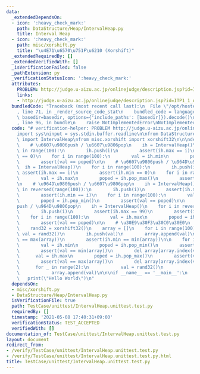 ```yaml
---
data:
  _extendedDependsOn:
  - icon: ':heavy_check_mark:'
    path: DataStructure/Heap/IntervalHeap.py
    title: Interval Heap
  - icon: ':heavy_check_mark:'
    path: misc/xorshift.py
    title: "\u4E71\u6570\u751F\u6210 (Xorshift)"
  _extendedRequiredBy: []
  _extendedVerifiedWith: []
  _isVerificationFailed: false
  _pathExtension: py
  _verificationStatusIcon: ':heavy_check_mark:'
  attributes:
    PROBLEM: http://judge.u-aizu.ac.jp/onlinejudge/description.jsp?id=ITP1_1_A
    links:
    - http://judge.u-aizu.ac.jp/onlinejudge/description.jsp?id=ITP1_1_A
  bundledCode: "Traceback (most recent call last):\n  File \"/opt/hostedtoolcache/Python/3.9.7/x64/lib/python3.9/site-packages/onlinejudge_verify/documentation/build.py\"\
    , line 71, in _render_source_code_stat\n    bundled_code = language.bundle(stat.path,\
    \ basedir=basedir, options={'include_paths': [basedir]}).decode()\n  File \"/opt/hostedtoolcache/Python/3.9.7/x64/lib/python3.9/site-packages/onlinejudge_verify/languages/python.py\"\
    , line 96, in bundle\n    raise NotImplementedError\nNotImplementedError\n"
  code: "# verification-helper: PROBLEM http://judge.u-aizu.ac.jp/onlinejudge/description.jsp?id=ITP1_1_A\n\
    import sys\ninput = sys.stdin.buffer.readline\n\nfrom DataStructure.Heap.IntervalHeap\
    \ import IntervalHeap\nfrom misc.xorshift import xorshift32\n\n\ndef main():\n\
    \    # \u6607\u9806push / \u6607\u9806pop\n    ih = IntervalHeap()\n    for i\
    \ in range(100):\n        ih.push(i)\n        assert(ih.max == i)\n        assert(ih.min\
    \ == 0)\n    for i in range(100):\n        val = ih.min\n        poped = ih.pop_min()\n\
    \        assert(val == poped)\n\n    # \u6607\u9806push / \u964D\u9806pop\n  \
    \  ih = IntervalHeap()\n    for i in range(100):\n        ih.push(i)\n       \
    \ assert(ih.max == i)\n        assert(ih.min == 0)\n    for i in range(100):\n\
    \        val = ih.max\n        poped = ih.pop_max()\n        assert(val == poped)\n\
    \n    # \u964D\u9806push / \u6607\u9806pop\n    ih = IntervalHeap()\n    for i\
    \ in reversed(range(100)):\n        ih.push(i)\n        assert(ih.max == 99)\n\
    \        assert(ih.min == i)\n    for i in range(100):\n        val = ih.min\n\
    \        poped = ih.pop_min()\n        assert(val == poped)\n\n    # \u964D\u9806\
    push / \u964D\u9806pop\n    ih = IntervalHeap()\n    for i in reversed(range(100)):\n\
    \        ih.push(i)\n        assert(ih.max == 99)\n        assert(ih.min == i)\n\
    \    for i in range(100):\n        val = ih.max\n        poped = ih.pop_max()\n\
    \        assert(val == poped)\n\n    # \u30E9\u30F3\u30C0\u30E0\n    ih = IntervalHeap()\n\
    \    rand32 = xorshift32()\n    array = []\n    for i in range(100):\n       \
    \ val = rand32()\n        ih.push(val)\n        array.append(val)\n        assert(ih.max\
    \ == max(array))\n        assert(ih.min == min(array))\n\n    for i in range(1000):\n\
    \        val = ih.min\n        poped = ih.pop_min()\n        assert(val == poped)\n\
    \        assert(val == min(array))\n        del array[array.index(val)]\n\n  \
    \      val = ih.max\n        poped = ih.pop_max()\n        assert(val == poped)\n\
    \        assert(val == max(array))\n        del array[array.index(val)]\n\n  \
    \      for _ in range(2):\n            val = rand32()\n            ih.push(val)\n\
    \            array.append(val)\n\n\nif __name__ == '__main__':\n    main()\n \
    \   print(\"Hello World\")\n"
  dependsOn:
  - misc/xorshift.py
  - DataStructure/Heap/IntervalHeap.py
  isVerificationFile: true
  path: TestCase/unittest/IntervalHeap.unittest.test.py
  requiredBy: []
  timestamp: '2021-05-08 17:40:31+09:00'
  verificationStatus: TEST_ACCEPTED
  verifiedWith: []
documentation_of: TestCase/unittest/IntervalHeap.unittest.test.py
layout: document
redirect_from:
- /verify/TestCase/unittest/IntervalHeap.unittest.test.py
- /verify/TestCase/unittest/IntervalHeap.unittest.test.py.html
title: TestCase/unittest/IntervalHeap.unittest.test.py
---
```

